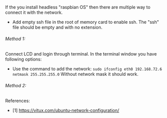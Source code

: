 If the you install headless "raspbian OS" then there are multiple way to connect it with the network. 

* Add empty ssh file in the root of memory card to enable ssh. The "ssh" file should be empty and with no extension.

###### Method 1:
Connect LCD and login through terminal. In the terminal window you have following options:
* Use the command to add the network: `sudo ifconfig eth0 192.168.72.6 netmask 255.255.255.0` Without network mask it should work. 


###### Method 2:


References: 
* [1] https://vitux.com/ubuntu-network-configuration/
